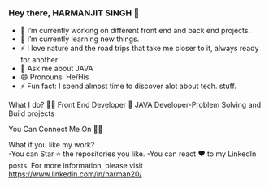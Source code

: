 ### Hey there, HARMANJIT SINGH 👋

- 🔭 I’m currently working on different front end and back end projects.
- 🌱 I’m currently learning new things.                                                                                                       
- ⚡  I love nature and the road trips that take me closer to it, always ready for another 
-  💬 Ask me about JAVA
-  😄 Pronouns: He/His
-  ⚡ Fun fact: I spend almost time to discover alot about tech. stuff.


What I do? 👨‍💻
 Front End Developer 🍥
 JAVA Developer-Problem Solving and Build projects
 
 You Can Connect Me On 👨‍💻
     


What if you like my work?                                                                                                                             
 -You can Star ⭐ the repositories you like.
 -You can react ❤️ to my LinkedIn posts.
For more information, please visit https://www.linkedin.com/in/harman20/
  
  
  
